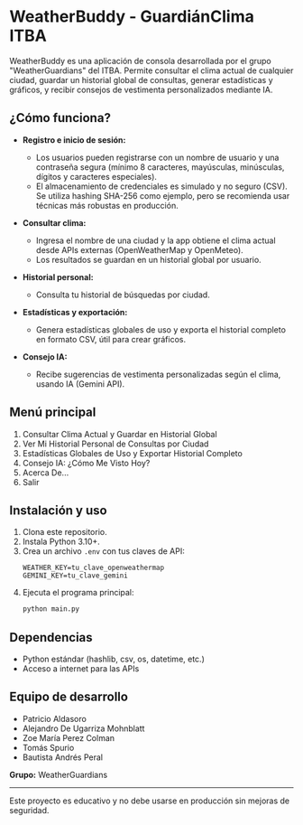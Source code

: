 # WeatherBuddy - GuardiánClima ITBA

WeatherBuddy es una aplicación de consola desarrollada por el grupo "WeatherGuardians" del ITBA. Permite consultar el clima actual de cualquier ciudad, guardar un historial global de consultas, generar estadísticas y gráficos, y recibir consejos de vestimenta personalizados mediante IA.

## ¿Cómo funciona?

- **Registro e inicio de sesión:**
  - Los usuarios pueden registrarse con un nombre de usuario y una contraseña segura (mínimo 8 caracteres, mayúsculas, minúsculas, dígitos y caracteres especiales).
  - El almacenamiento de credenciales es simulado y no seguro (CSV). Se utiliza hashing SHA-256 como ejemplo, pero se recomienda usar técnicas más robustas en producción.

- **Consultar clima:**
  - Ingresa el nombre de una ciudad y la app obtiene el clima actual desde APIs externas (OpenWeatherMap y OpenMeteo).
  - Los resultados se guardan en un historial global por usuario.

- **Historial personal:**
  - Consulta tu historial de búsquedas por ciudad.

- **Estadísticas y exportación:**
  - Genera estadísticas globales de uso y exporta el historial completo en formato CSV, útil para crear gráficos.

- **Consejo IA:**
  - Recibe sugerencias de vestimenta personalizadas según el clima, usando IA (Gemini API).

## Menú principal

1. Consultar Clima Actual y Guardar en Historial Global
2. Ver Mi Historial Personal de Consultas por Ciudad
3. Estadísticas Globales de Uso y Exportar Historial Completo
4. Consejo IA: ¿Cómo Me Visto Hoy?
5. Acerca De...
6. Salir

## Instalación y uso

1. Clona este repositorio.
2. Instala Python 3.10+.
3. Crea un archivo `.env` con tus claves de API:
   ```
   WEATHER_KEY=tu_clave_openweathermap
   GEMINI_KEY=tu_clave_gemini
   ```
4. Ejecuta el programa principal:
   ```bash
   python main.py
   ```

## Dependencias
- Python estándar (hashlib, csv, os, datetime, etc.)
- Acceso a internet para las APIs

## Equipo de desarrollo
- Patricio Aldasoro
- Alejandro De Ugarriza Mohnblatt
- Zoe María Perez Colman
- Tomás Spurio
- Bautista Andrés Peral

**Grupo:** WeatherGuardians

---

Este proyecto es educativo y no debe usarse en producción sin mejoras de seguridad.
